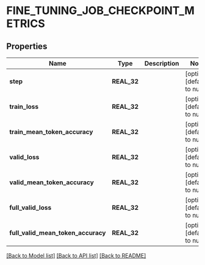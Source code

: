 # FINE_TUNING_JOB_CHECKPOINT_METRICS

## Properties
Name | Type | Description | Notes
------------ | ------------- | ------------- | -------------
**step** | **REAL_32** |  | [optional] [default to null]
**train_loss** | **REAL_32** |  | [optional] [default to null]
**train_mean_token_accuracy** | **REAL_32** |  | [optional] [default to null]
**valid_loss** | **REAL_32** |  | [optional] [default to null]
**valid_mean_token_accuracy** | **REAL_32** |  | [optional] [default to null]
**full_valid_loss** | **REAL_32** |  | [optional] [default to null]
**full_valid_mean_token_accuracy** | **REAL_32** |  | [optional] [default to null]

[[Back to Model list]](../README.md#documentation-for-models) [[Back to API list]](../README.md#documentation-for-api-endpoints) [[Back to README]](../README.md)


